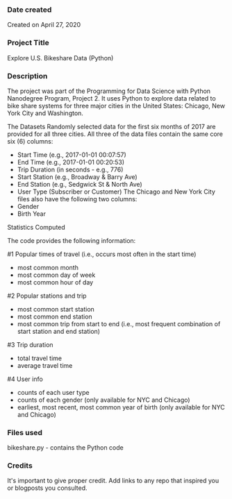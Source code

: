 ### Date created
Created on April 27, 2020

### Project Title
Explore U.S. Bikeshare Data (Python)

### Description
The project was part of the Programming for Data Science with Python Nanodegree Program, Project 2.
It uses Python to explore data related to bike share systems for three major cities in the United States: Chicago, New York City and Washington.

The Datasets
Randomly selected data for the first six months of 2017 are provided for all three cities. All three of the data files contain the same core six (6) columns:

- Start Time (e.g., 2017-01-01 00:07:57)
- End Time (e.g., 2017-01-01 00:20:53)
- Trip Duration (in seconds - e.g., 776)
- Start Station (e.g., Broadway & Barry Ave)
- End Station (e.g., Sedgwick St & North Ave)
- User Type (Subscriber or Customer)
The Chicago and New York City files also have the following two columns:
- Gender
- Birth Year

Statistics Computed

The code provides the following information:

#1 Popular times of travel (i.e., occurs most often in the start time)

- most common month
- most common day of week
- most common hour of day

#2 Popular stations and trip

- most common start station
- most common end station
- most common trip from start to end (i.e., most frequent combination of start station and end station)

#3 Trip duration

- total travel time
- average travel time

#4 User info

- counts of each user type
- counts of each gender (only available for NYC and Chicago)
- earliest, most recent, most common year of birth (only available for NYC and Chicago)

### Files used
bikeshare.py - contains the Python code

### Credits
It's important to give proper credit. Add links to any repo that inspired you or blogposts you consulted.

